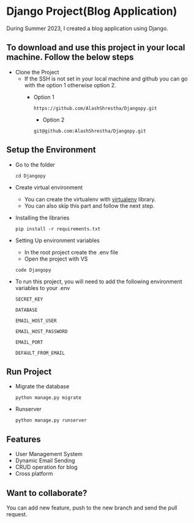 # Django Project(Blog Application)

During Summer 2023, I created a blog application using Django.

## To download and use this project in your local machine. Follow the below steps

- Clone the Project
  - If the SSH is not set in your local machine and github you can go with the option 1 otherwise option 2.
    - Option 1
      ```
      https://github.com/AlashShrestha/Djangopy.git
      ```
      
      - Option 2
      ```
      git@github.com:AlashShrestha/Djangopy.git
      ```
## Setup the Environment
  - Go to the folder
  
    ```
    cd Djangopy
    ```
- Create virtual environment
  - You can create the virtualenv with [virtualenv](https://pypi.org/project/virtualenv/) library.
  - You can also skip this part and follow the next step.
- Installing the libraries
  ```
  pip install -r requirements.txt
  ```
- Setting Up environment variables
  - In the root project create the .env file
  - Open the project with VS 
  ```
  code Djangopy
  ```
- To run this project, you will need to add the following environment variables to your .env 

  `SECRET_KEY`
  
  `DATABASE`
  
  `EMAIL_HOST_USER`
  
  `EMAIL_HOST_PASSWORD`
  
  `EMAIL_PORT`
  
  `DEFAULT_FROM_EMAIL`
  
## Run Project
  - Migrate the database
    ```
    python manage.py migrate
    ```
- Runserver
    ```
    python manage.py runserver
    ```
## Features

- User Management System
- Dynamic Email Sending
- CRUD operation for blog
- Cross platform

## Want to collaborate?
You can add new feature, push to the new branch and send the pull request.
